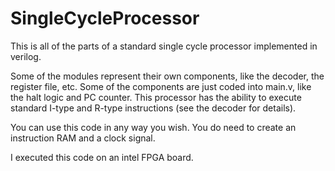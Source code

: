 # SingleCycleProcessor
This is all of the parts of a standard single cycle processor implemented in verilog.

Some of the modules represent their own components, like the decoder, the register file, etc. Some of the components are just coded into main.v, like the halt logic and PC counter.
This processor has the ability to execute standard I-type and R-type instructions (see the decoder for details).

You can use this code in any way you wish. You do need to create an instruction RAM and a clock signal.

I executed this code on an intel FPGA board.
